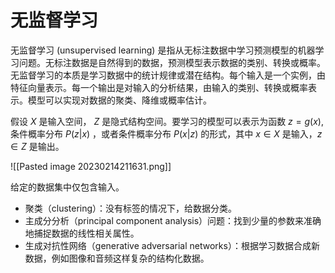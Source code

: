 # 无监督学习

无监督学习 (unsupervised learning) 是指从无标注数据中学习预测模型的机器学习问题。无标注数据是自然得到的数据，预测模型表示数据的类别、转换或概率。无监督学习的本质是学习数据中的统计规律或潜在结构。每个输入是一个实例，由特征向量表示。每一个输出是对输入的分析结果，由输入的类别、转换或概率表示。模型可以实现对数据的聚类、降维或概率估计。

假设 $X$ 是输入空间， $Z$ 是隐式结构空间。要学习的模型可以表示为函数 $z =g (x)$,条件概率分布 $P(z|x)$ ，或者条件概率分布 $P (x|z)$ 的形式，其中 $x \in X$ 是输入，$z \in Z$ 是输出。

![[Pasted image 20230214211631.png]]

给定的数据集中仅包含输入。

+ 聚类（clustering）：没有标签的情况下，给数据分类。
+ 主成分分析（principal component analysis）问题：找到少量的参数来准确地捕捉数据的线性相关属性。
+ ⽣成对抗性⽹络（generative adversarial networks）：根据学习数据合成新数据，例如图像和⾳频这样复杂的结构化数据。


